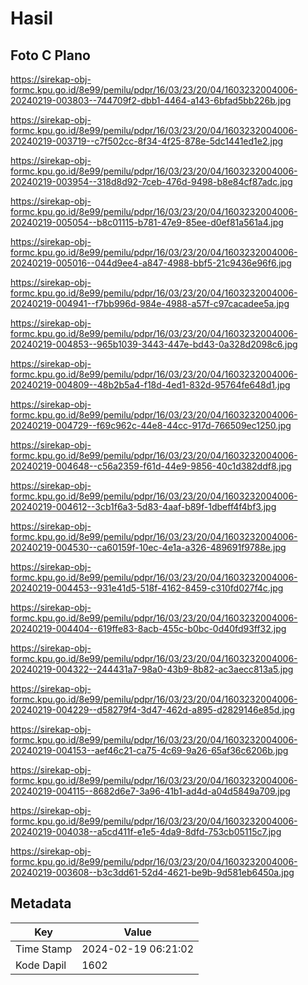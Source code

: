 # Hasil

## Foto C Plano

https://sirekap-obj-formc.kpu.go.id/8e99/pemilu/pdpr/16/03/23/20/04/1603232004006-20240219-003803--744709f2-dbb1-4464-a143-6bfad5bb226b.jpg

https://sirekap-obj-formc.kpu.go.id/8e99/pemilu/pdpr/16/03/23/20/04/1603232004006-20240219-003719--c7f502cc-8f34-4f25-878e-5dc1441ed1e2.jpg

https://sirekap-obj-formc.kpu.go.id/8e99/pemilu/pdpr/16/03/23/20/04/1603232004006-20240219-003954--318d8d92-7ceb-476d-9498-b8e84cf87adc.jpg

https://sirekap-obj-formc.kpu.go.id/8e99/pemilu/pdpr/16/03/23/20/04/1603232004006-20240219-005054--b8c01115-b781-47e9-85ee-d0ef81a561a4.jpg

https://sirekap-obj-formc.kpu.go.id/8e99/pemilu/pdpr/16/03/23/20/04/1603232004006-20240219-005016--044d9ee4-a847-4988-bbf5-21c9436e96f6.jpg

https://sirekap-obj-formc.kpu.go.id/8e99/pemilu/pdpr/16/03/23/20/04/1603232004006-20240219-004941--f7bb996d-984e-4988-a57f-c97cacadee5a.jpg

https://sirekap-obj-formc.kpu.go.id/8e99/pemilu/pdpr/16/03/23/20/04/1603232004006-20240219-004853--965b1039-3443-447e-bd43-0a328d2098c6.jpg

https://sirekap-obj-formc.kpu.go.id/8e99/pemilu/pdpr/16/03/23/20/04/1603232004006-20240219-004809--48b2b5a4-f18d-4ed1-832d-95764fe648d1.jpg

https://sirekap-obj-formc.kpu.go.id/8e99/pemilu/pdpr/16/03/23/20/04/1603232004006-20240219-004729--f69c962c-44e8-44cc-917d-766509ec1250.jpg

https://sirekap-obj-formc.kpu.go.id/8e99/pemilu/pdpr/16/03/23/20/04/1603232004006-20240219-004648--c56a2359-f61d-44e9-9856-40c1d382ddf8.jpg

https://sirekap-obj-formc.kpu.go.id/8e99/pemilu/pdpr/16/03/23/20/04/1603232004006-20240219-004612--3cb1f6a3-5d83-4aaf-b89f-1dbeff4f4bf3.jpg

https://sirekap-obj-formc.kpu.go.id/8e99/pemilu/pdpr/16/03/23/20/04/1603232004006-20240219-004530--ca60159f-10ec-4e1a-a326-489691f9788e.jpg

https://sirekap-obj-formc.kpu.go.id/8e99/pemilu/pdpr/16/03/23/20/04/1603232004006-20240219-004453--931e41d5-518f-4162-8459-c310fd027f4c.jpg

https://sirekap-obj-formc.kpu.go.id/8e99/pemilu/pdpr/16/03/23/20/04/1603232004006-20240219-004404--619ffe83-8acb-455c-b0bc-0d40fd93ff32.jpg

https://sirekap-obj-formc.kpu.go.id/8e99/pemilu/pdpr/16/03/23/20/04/1603232004006-20240219-004322--244431a7-98a0-43b9-8b82-ac3aecc813a5.jpg

https://sirekap-obj-formc.kpu.go.id/8e99/pemilu/pdpr/16/03/23/20/04/1603232004006-20240219-004229--d58279f4-3d47-462d-a895-d2829146e85d.jpg

https://sirekap-obj-formc.kpu.go.id/8e99/pemilu/pdpr/16/03/23/20/04/1603232004006-20240219-004153--aef46c21-ca75-4c69-9a26-65af36c6206b.jpg

https://sirekap-obj-formc.kpu.go.id/8e99/pemilu/pdpr/16/03/23/20/04/1603232004006-20240219-004115--8682d6e7-3a96-41b1-ad4d-a04d5849a709.jpg

https://sirekap-obj-formc.kpu.go.id/8e99/pemilu/pdpr/16/03/23/20/04/1603232004006-20240219-004038--a5cd411f-e1e5-4da9-8dfd-753cb05115c7.jpg

https://sirekap-obj-formc.kpu.go.id/8e99/pemilu/pdpr/16/03/23/20/04/1603232004006-20240219-003608--b3c3dd61-52d4-4621-be9b-9d581eb6450a.jpg


## Metadata

| Key        | Value               |
| ---------- | ------------------- |
| Time Stamp | 2024-02-19 06:21:02 |
| Kode Dapil | 1602                |



